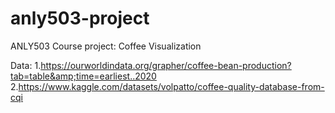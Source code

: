 # anly503-project
ANLY503 Course project: Coffee Visualization 

Data: 
1.https://ourworldindata.org/grapher/coffee-bean-production?tab=table&amp;time=earliest..2020
2.https://www.kaggle.com/datasets/volpatto/coffee-quality-database-from-cqi
